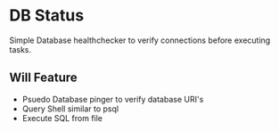 
# DB Status

Simple Database healthchecker to verify connections
before executing tasks.

## Will Feature
 - Psuedo Database pinger to verify database URI's
 - Query Shell similar to psql
 - Execute SQL from file

